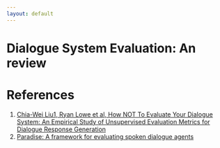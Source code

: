 ```yaml
---
layout: default
---
```

# Dialogue System Evaluation: An review

# References
1. [Chia-Wei Liu1, Ryan Lowe et al, How NOT To Evaluate Your Dialogue System: An Empirical Study of Unsupervised Evaluation Metrics for Dialogue Response Generation](https://arxiv.org/pdf/1603.08023v1.pdf)
2. [Paradise: A framework for evaluating spoken dialogue agents]()